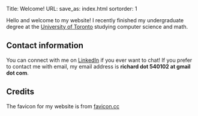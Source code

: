 Title: Welcome!
URL:
save_as: index.html
sortorder: 1

Hello and welcome to my website! I recently finished my undergraduate degree at the [University of Toronto](https://www.utoronto.ca/) studying computer science and math.

## Contact information

You can connect with me on [LinkedIn](https://www.linkedin.com/in/shi-richard/) if you ever want to chat! If you prefer to contact me with email, my email address is **richard dot 540102 at gmail dot com**.


## Credits

The favicon for my website is from [favicon.cc](https://www.favicon.cc/?action=icon&file_id=1016002)
